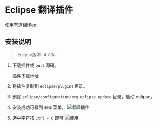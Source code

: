 # Eclipse 翻译插件

使用有道翻译api

## 安装说明

> Eclipse版本: 4.7.3a

1. 下载插件或 `pull` 源码。

    插件[下载地址](https://www.luokai.ltd/downloads/translation_1.0.0.201807071423.jar)

2. 将插件复制到 `eclipse/plugins` 目录。

3. 删除 `eclipse/configuration/org.eclipse.update` 目录，启动 eclipse。

4. 安装成功可看到 `翻译` 菜单。
    ![翻译插件](https://www.luokai.ltd/temp/20180700001.PNG)

5. 选中字符按 `Ctrl + 6` 即可
    ![使用](https://www.luokai.ltd/temp/20180700002.PNG)